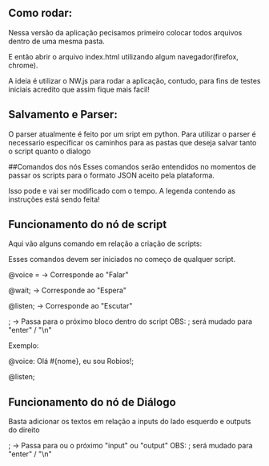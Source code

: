 
## Como rodar:
Nessa versão da aplicação pecisamos primeiro colocar todos arquivos dentro de uma mesma pasta. 

E então abrir o arquivo index.html utilizando algum navegador(firefox, chrome). 

A ideia é utilizar o NW.js para rodar a aplicação, contudo, para fins de testes iniciais acredito que assim fique mais facil!

## Salvamento e Parser:
O parser atualmente é feito por um sript em python. Para utilizar o parser é necessario especificar 
os caminhos para as pastas que deseja salvar tanto o script quanto o dialogo

##Comandos dos nós
Esses comandos serão entendidos no momentos de passar os scripts para o formato JSON aceito pela plataforma.

Isso pode e vai ser modificado com o tempo. A legenda contendo as instruções está sendo feita!

## Funcionamento do nó de script
Aqui vão alguns comando em relação a criação de scripts: 

Esses comandos devem ser iniciados no começo de qualquer script.

@voice =      -> Corresponde ao "Falar" 

@wait;       -> Corresponde ao "Espera" 

@listen;     -> Corresponde ao "Escutar" 

;            -> Passa para o próximo bloco dentro do script
OBS: ; será mudado para "enter" / "\n"

Exemplo:

@voice: Olá #{nome}, eu sou Robios!;

@listen;

## Funcionamento do nó de Diálogo
Basta adicionar os textos em relação a inputs do lado esquerdo e outputs do direito

;            -> Passa para ou o próximo "input" ou "output"
OBS: ; será mudado para "enter" / "\n" 

